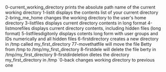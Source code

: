 0-current_working_directory prints the absolute path name of the current working directory
1-listit displays the contents list of your current directory
2-bring_me_home changes the working directory to the user's home directory
3-listfiles displays current directory contents in long format
4-listmorefiles displays current directory contents, including hidden files (long format)
5-listfilesdigitonly displays cotents long form with user groups and IDs numerically and all hidden files
6-firstdirectory creates a new directory in /tmp called my_first_directory
77-movethatfile will move the file Betty from /tmp to /tmp/my_first_directory
8-firstdele will delete the file berty in /tmp/my_first_directory
9-firstdirdeletion dletes the directory my_first_directory in /tmp
`0-back changes working directory to previous one


